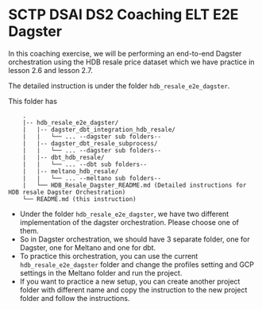 # SCTP DSAI DS2 Coaching ELT E2E Dagster

In this coaching exercise, we will be performing an end-to-end Dagster orchestration using the HDB resale price dataset which we have practice in lesson 2.6 and lesson 2.7.

The detailed instruction is under the folder `hdb_resale_e2e_dagster`.

This folder has 
```tree
    .
    |-- hdb_resale_e2e_dagster/
    |   |-- dagster_dbt_integration_hdb_resale/
    |   |   └── ... --dagster sub folders--
    |   |-- dagster_dbt_resale_subprocess/
    |   |   └── ... --dagster sub folders--
    |   |-- dbt_hdb_resale/
    |   |   └── ... --dbt sub folders--
    |   |-- meltano_hdb_resale/
    |   |   └── ... --meltano sub folders--
    |   └── HDB_Resale_Dagster_README.md (Detailed instructions for HDB resale Dagster Orchestration)
    └── README.md (this instruction)
```

- Under the folder `hdb_resale_e2e_dagster`, we have two different implementation of the dagster orchestration. Please choose one of them.
- So in Dagster orchestration, we should have 3 separate folder, one for Dagster, one for Meltano and one for dbt.
- To practice this orchestration, you can use the current `hdb_resale_e2e_dagster` folder and change the profiles setting and GCP settings in the Meltano folder and run the project.
- If you want to practice a new setup, you can create another project folder with different name and copy the instruction to the new project folder and follow the instructions.  

